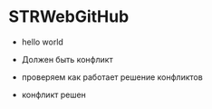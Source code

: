 # STRWebGitHub
- hello world

- Должен быть конфликт

- проверяем как работает решение конфликтов

 - конфликт решен
